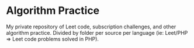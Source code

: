 # Algorithm Practice
My private repository of Leet code, subscription challenges, and other algorithm practice.
Divided by folder per source per language (ie: Leet/PHP => Leet code problems solved in PHP).